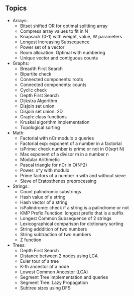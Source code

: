 ## Topics
* Arrays:
	- Bitset shifted OR for optimal splitting array
	- Compress array values to fit in N
	- Knapsack (0-1) with weight, value, W parameters
	- Longest Increasing Subsequence
	- Power set of a vector
	- Room allocation: Optimal with numbering
	- Unique vector and contiguous counts
* Graphs:
	- Breadth First Search
	- Bipartite check
	- Connected components: roots
	- Connected components: counts
	- Cyclic check
	- Depth First Search
	- Dijkstra Algorithm
	- Disjoin set union
	- Disjoin set union: 2D
	- Graph: class functions
	- Kruskal algorithm implementation
	- Topological sorting
* Math:
	- Factorial with nCr modulo p queries
	- Factorial exp: exponent of a number in a factorial
	- isPrime: check number is prime or not in O(sqrt N)
	- Max exponent of a divisor m in a number n
	- Modular Arithmetic
	- Pascal triangle for nCr in O(N^2)
	- Power: x^y with modulo
	- Prime factors of a number n with and without sieve
	- Sieve of Eratosthenes preprocessing
* Strings:
	- Count palindromic substrings
	- Hash value of a string
	- Hash vector of a string
	- isPalindrome: check if a string is a palindrome or not
	- KMP Prefix Function: longest prefix that is a suffix
	- Longest Common Subsequence of 2 strings
	- Lexicographical comparison for dictionary sorting
	- String adddition of two numbers
	- String subtraction of two numbers
	- Z function
* Trees:
	- Depth First Search
	- Distance between 2 nodes using LCA
	- Euler tour of a tree
	- K-th ancestor of a node
	- Lowest Common Ancestor (LCA)
	- Segment Tree implementation and queries
	- Segment Tree: Lazy Propagation
	- Subtree sizes using DFS